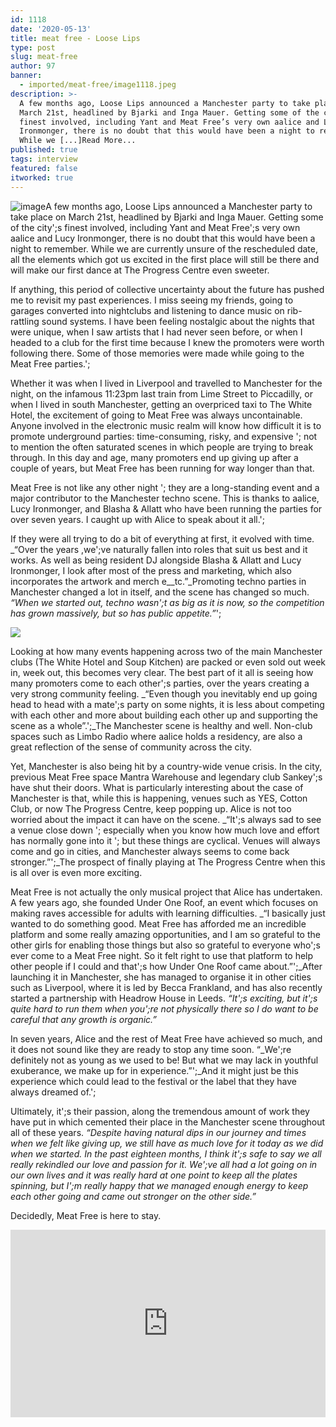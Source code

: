 ```yaml
---
id: 1118
date: '2020-05-13'
title: meat free - Loose Lips
type: post
slug: meat-free
author: 97
banner:
  - imported/meat-free/image1118.jpeg
description: >-
  A few months ago, Loose Lips announced a Manchester party to take place on
  March 21st, headlined by Bjarki and Inga Mauer. Getting some of the city’s
  finest involved, including Yant and Meat Free’s very own aalice and Lucy
  Ironmonger, there is no doubt that this would have been a night to remember.
  While we [...]Read More...
published: true
tags: interview
featured: false
itworked: true
---
```

![image](../imported/meat-free/image1118.jpeg)A few months ago, Loose Lips announced a Manchester party to take place on March 21st, headlined by Bjarki and Inga Mauer. Getting some of the city';s finest involved, including Yant and Meat Free';s very own aalice and Lucy Ironmonger, there is no doubt that this would have been a night to remember. While we are currently unsure of the rescheduled date, all the elements which got us excited in the first place will still be there and will make our first dance at The Progress Centre even sweeter.

If anything, this period of collective uncertainty about the future has pushed me to revisit my past experiences. I miss seeing my friends, going to garages converted into nightclubs and listening to dance music on rib-rattling sound systems. I have been feeling nostalgic about the nights that were unique, when I saw artists that I had never seen before, or when I headed to a club for the first time because I knew the promoters were worth following there. Some of those memories were made while going to the Meat Free parties.';

Whether it was when I lived in Liverpool and travelled to Manchester for the night, on the infamous 11:23pm last train from Lime Street to Piccadilly, or when I lived in south Manchester, getting an overpriced taxi to The White Hotel, the excitement of going to Meat Free was always uncontainable. Anyone involved in the electronic music realm will know how difficult it is to promote underground parties: time-consuming, risky, and expensive '; not to mention the often saturated scenes in which people are trying to break through. In this day and age, many promoters end up giving up after a couple of years, but Meat Free has been running for way longer than that.

Meat Free is not like any other night '; they are a long-standing event and a major contributor to the Manchester techno scene. This is thanks to aalice, Lucy Ironmonger, and Blasha & Allatt who have been running the parties for over seven years. I caught up with Alice to speak about it all.';

If they were all trying to do a bit of everything at first, it evolved with time. _“Over the years ,we';ve naturally fallen into roles that suit us best and it works. As well as being resident DJ alongside Blasha & Allatt and Lucy Ironmonger, I look after most of the press and marketing, which also incorporates the artwork and merch e__tc.”_Promoting techno parties in Manchester changed a lot in itself, and the scene has changed so much. _“When we started out, techno wasn';t as big as it is now, so the competition has grown massively, but so has public appetite.”_';

![](/wp-content/uploads/live/img/wysiwyg/5ebbbb429f0d6.jpg)

Looking at how many events happening across two of the main Manchester clubs (The White Hotel and Soup Kitchen) are packed or even sold out week in, week out, this becomes very clear. The best part of it all is seeing how many promoters come to each other';s parties, over the years creating a very strong community feeling. _“Even though you inevitably end up going head to head with a mate';s party on some nights, it is less about competing with each other and more about building each other up and supporting the scene as a whole”.';_The Manchester scene is healthy and well. Non-club spaces such as Limbo Radio where aalice holds a residency, are also a great reflection of the sense of community across the city.

Yet, Manchester is also being hit by a country-wide venue crisis. In the city, previous Meat Free space Mantra Warehouse and legendary club Sankey';s have shut their doors. What is particularly interesting about the case of Manchester is that, while this is happening, venues such as YES, Cotton Club, or now The Progress Centre, keep popping up. Alice is not too worried about the impact it can have on the scene. _“It';s always sad to see a venue close down '; especially when you know how much love and effort has normally gone into it '; but these things are cyclical. Venues will always come and go in cities, and Manchester always seems to come back stronger.”';_The prospect of finally playing at The Progress Centre when this is all over is even more exciting.

Meat Free is not actually the only musical project that Alice has undertaken. A few years ago, she founded Under One Roof, an event which focuses on making raves accessible for adults with learning difficulties. _“I basically just wanted to do something good. Meat Free has afforded me an incredible platform and some really amazing opportunities, and I am so grateful to the other girls for enabling those things but also so grateful to everyone who';s ever come to a Meat Free night. So it felt right to use that platform to help other people if I could and that';s how Under One Roof came about.”';_After launching it in Manchester, she has managed to organise it in other cities such as Liverpool, where it is led by Becca Frankland, and has also recently started a partnership with Headrow House in Leeds. _“It';s exciting, but it';s quite hard to run them when you';re not physically there so I do want to be careful that any growth is organic.”_

In seven years, Alice and the rest of Meat Free have achieved so much, and it does not sound like they are ready to stop any time soon. “_We';re definitely not as young as we used to be! But what we may lack in youthful exuberance, we make up for in experience.”';_And it might just be this experience which could lead to the festival or the label that they have always dreamed of.';

Ultimately, it';s their passion, along the tremendous amount of work they have put in which cemented their place in the Manchester scene throughout all of these years. _“Despite having natural dips in our journey and times when we felt like giving up, we still have as much love for it today as we did when we started. In the past eighteen months, I think it';s safe to say we all really rekindled our love and passion for it. We';ve all had a lot going on in our own lives and it was really hard at one point to keep all the plates spinning, but I';m really happy that we managed enough energy to keep each other going and came out stronger on the other side.”_

Decidedly, Meat Free is here to stay.

<iframe width='100%' height='300' scrolling='no' frameborder='no' allow='autoplay' src='https://w.soundcloud.com/player/?url=https%3A//api.soundcloud.com/users/48355183&color=%23ff5500&auto_play=false&hide_related=false&show_comments=true&show_user=true&show_reposts=false&show_teaser=true'></iframe>
